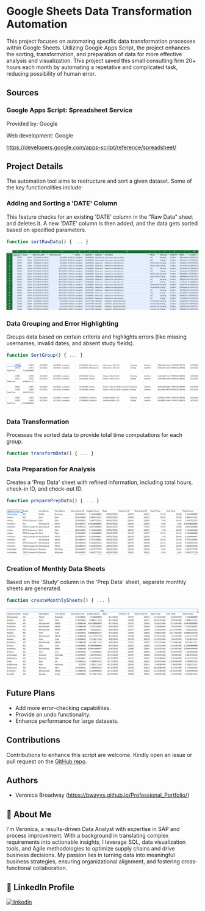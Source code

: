 # Google Sheets Data Transformation Automation

This project focuses on automating specific data transformation processes within Google Sheets. Utilizing Google Apps Script, the project enhances the sorting, transformation, and preparation of data for more effective analysis and visualization. This project saved this small consulting firm 20+ hours each month by automating a repetative and complicated task, reducing possibility of human error. 

## Sources

### Google Apps Script: Spreadsheet Service

Provided by: Google

Web development: Google

https://developers.google.com/apps-script/reference/spreadsheet/

## Project Details

The automation tool aims to restructure and sort a given dataset. Some of the key functionalities include:

### Adding and Sorting a 'DATE' Column
This feature checks for an existing 'DATE' column in the "Raw Data" sheet and deletes it. A new 'DATE' column is then added, and the data gets sorted based on specified parameters.

```javascript
function sortRawData() { ... }
```
![Data Grouping Screenshot](https://github.com/bwayvs/AutomationProject_ClockIn-ClockOut/blob/main/images/Raw%20Data.png)

### Data Grouping and Error Highlighting
Groups data based on certain criteria and highlights errors (like missing usernames, invalid dates, and absent study fields).

```javascript
function SortGroup() { ... }
```

![Data Grouping Screenshot](https://github.com/bwayvs/AutomationProject_ClockIn-ClockOut/blob/main/images/Sorted%20Data.png)

### Data Transformation
Processes the sorted data to provide total time computations for each group.

```javascript
function transformData() { ... }
```

### Data Preparation for Analysis
Creates a 'Prep Data' sheet with refined information, including total hours, check-in ID, and check-out ID.

```javascript
function preparePrepData() { ... }
```
![Data Transformation Screenshot](https://github.com/bwayvs/AutomationProject_ClockIn-ClockOut/blob/main/images/Prepped%20Data.png)

### Creation of Monthly Data Sheets
Based on the 'Study' column in the 'Prep Data' sheet, separate monthly sheets are generated.

```javascript
function createMonthlySheets() { ... }
```

![Monthly Sheets Screenshot](https://github.com/bwayvs/AutomationProject_ClockIn-ClockOut/blob/main/images/Study%20Data.png)

## Future Plans

- Add more error-checking capabilities.
- Provide an undo functionality.
- Enhance performance for large datasets.

## Contributions
Contributions to enhance this script are welcome. Kindly open an issue or pull request on the [GitHub repo](https://github.com/YourUsername/GoogleSheets_DataTransformation).


## Authors

- Veronica Broadway (https://bwayvs.github.io/Professional_Portfolio/)

## 🚀 About Me
I'm Veronica, a results-driven Data Analyst with expertise in SAP and process improvement. With a background in translating complex requirements into actionable insights, I leverage SQL, data visualization tools, and Agile methodologies to optimize supply chains and drive business decisions. My passion lies in turning data into meaningful business strategies, ensuring organizational alignment, and fostering cross-functional collaboration.

## 🔗 LinkedIn Profile
[![linkedin](https://img.shields.io/badge/linkedin-0A66C2?style=for-the-badge&logo=linkedin&logoColor=white)](https://www.linkedin.com/in/veronicabroadway/)



